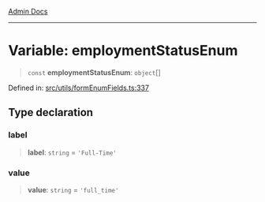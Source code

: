 [Admin Docs](/)

***

# Variable: employmentStatusEnum

> `const` **employmentStatusEnum**: `object`[]

Defined in: [src/utils/formEnumFields.ts:337](https://github.com/PalisadoesFoundation/talawa-admin/blob/main/src/utils/formEnumFields.ts#L337)

## Type declaration

### label

> **label**: `string` = `'Full-Time'`

### value

> **value**: `string` = `'full_time'`
